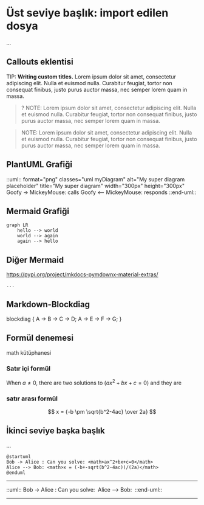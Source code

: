 # Üst seviye başlık: import edilen dosya
...

## Callouts eklentisi
TIP: **Writing custom titles.**
	Lorem ipsum dolor sit amet, consectetur adipiscing elit. Nulla et euismod
	nulla. Curabitur feugiat, tortor non consequat finibus, justo purus auctor
	massa, nec semper lorem quam in massa.

>? NOTE: Lorem ipsum dolor sit amet, consectetur adipiscing elit. Nulla et euismod
> nulla. Curabitur feugiat, tortor non consequat finibus, justo purus auctor
> massa, nec semper lorem quam in massa.

> NOTE: Lorem ipsum dolor sit amet, consectetur adipiscing elit. Nulla et euismod
> nulla. Curabitur feugiat, tortor non consequat finibus, justo purus auctor
> massa, nec semper lorem quam in massa.

## PlantUML Grafiği
::uml:: format="png" classes="uml myDiagram" alt="My super diagram placeholder" title="My super diagram" width="300px" height="300px"
  Goofy ->  MickeyMouse: calls
  Goofy <-- MickeyMouse: responds
::end-uml::

## Mermaid Grafiği
```mermaid
graph LR
    hello --> world
    world --> again
    again --> hello
```
## Diğer Mermaid
https://pypi.org/project/mkdocs-pymdownx-material-extras/
```diagram
...
```

## Markdown-Blockdiag
blockdiag {
    A -> B -> C -> D;
    A -> E -> F -> G;
}

## Formül denemesi
math kütüphanesi
### Satır içi formül
When $a \ne 0$, there are two solutions to $(ax^2 + bx + c = 0)$ and they are

### satır arası formül
$$ x = {-b \pm \sqrt{b^2-4ac} \over 2a} $$

## İkinci seviye başka başlık
...
```plantuml
@startuml
Bob -> Alice : Can you solve: <math>ax^2+bx+c=0</math>
Alice --> Bob: <math>x = (-b+-sqrt(b^2-4ac))/(2a)</math>
@enduml
```
---

::uml::
Bob -> Alice : Can you solve: <math>ax^2+bx+c=0</math>
Alice --> Bob: <math>x = (-b+-sqrt(b^2-4ac))/(2a)</math>
::end-uml::

---
